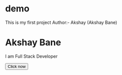 # demo
This is my first project
Author:- Akshay (Akshay Bane)




<h1>Akshay Bane</h1>
<p>I am Full Stack Developer</p>
<button>Click now</button>
